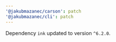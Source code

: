 ```yaml
---
'@jakubmazanec/carson': patch
'@jakubmazanec/cli': patch
---
```

Dependency `ink` updated to version `^6.2.0`.
